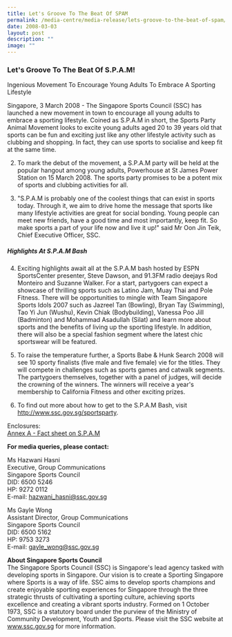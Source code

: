```yaml
---
title: Let's Groove To The Beat Of SPAM
permalink: /media-centre/media-release/lets-groove-to-the-beat-of-spam/
date: 2008-03-03
layout: post
description: ""
image: ""
---
```

### **Let's Groove To The Beat Of S.P.A.M!**

Ingenious Movement To Encourage Young Adults To Embrace A Sporting Lifestyle

Singapore, 3 March 2008 - The Singapore Sports Council (SSC) has launched a new movement in town to encourage all young adults to embrace a sporting lifestyle. Coined as S.P.A.M in short, the Sports Party Animal Movement looks to excite young adults aged 20 to 39 years old that sports can be fun and exciting just like any other lifestyle activity such as clubbing and shopping. In fact, they can use sports to socialise and keep fit at the same time.

2. To mark the debut of the movement, a S.P.A.M party will be held at the popular hangout among young adults, Powerhouse at St James Power Station on 15 March 2008. The sports party promises to be a potent mix of sports and clubbing activities for all.

3. "S.P.A.M is probably one of the coolest things that can exist in sports today. Through it, we aim to drive home the message that sports like many lifestyle activities are great for social bonding. Young people can meet new friends, have a good time and most importantly, keep fit. So make sports a part of your life now and live it up!" said Mr Oon Jin Teik, Chief Executive Officer, SSC.

##### **Highlights At S.P.A.M Bash**

4. Exciting highlights await all at the S.P.A.M bash hosted by ESPN SportsCenter presenter, Steve Dawson, and 91.3FM radio deejays Rod Monteiro and Suzanne Walker. For a start, partygoers can expect a showcase of thrilling sports such as Latino Jam, Muay Thai and Pole Fitness. There will be opportunities to mingle with Team Singapore Sports Idols 2007 such as Jazreel Tan (Bowling), Bryan Tay (Swimming), Tao Yi Jun (Wushu), Kevin Chiak (Bodybuilding), Vanessa Poo Jill (Badminton) and Mohammad Asadullah (Silat) and learn more about sports and the benefits of living up the sporting lifestyle. In addition, there will also be a special fashion segment where the latest chic sportswear will be featured.

5. To raise the temperature further, a Sports Babe & Hunk Search 2008 will see 10 sporty finalists (five male and five female) vie for the titles. They will compete in challenges such as sports games and catwalk segments. The partygoers themselves, together with a panel of judges, will decide the crowning of the winners. The winners will receive a year's membership to California Fitness and other exciting prizes.

6. To find out more about how to get to the S.P.A.M Bash, visit http://www.ssc.gov.sg/sportsparty.

Enclosures:
<br>
[Annex A - Fact sheet on S.P.A.M](/files/Media%20Centre/Media%20Release/2008/March/03/AnnexAAboutSPAM.pdf)

**For media queries, please contact:**

Ms Hazwani Hasni
<br>
Executive, Group Communications
<br>
Singapore Sports Council
<br>
DID: 6500 5246
<br>
HP: 9272 0112
<br>
E-mail: [hazwani_hasni@ssc.gov.sg](mailto:hazwani_hasni@ssc.gov.sg)

Ms Gayle Wong
<br>
Assistant Director, Group Communications
<br>
Singapore Sports Council
<br>
DID: 6500 5162
<br>
HP: 9753 3273
<br>
E-mail: [gayle_wong@ssc.gov.sg](mailto:gayle_wong@ssc.gov.sg)


**About Singapore Sports Council**
<br>
The Singapore Sports Council (SSC) is Singapore's lead agency tasked with developing sports in Singapore. Our vision is to create a Sporting Singapore where Sports is a way of life. SSC aims to develop sports champions and create enjoyable sporting experiences for Singapore through the three strategic thrusts of cultivating a sporting culture, achieving sports excellence and creating a vibrant sports industry. Formed on 1 October 1973, SSC is a statutory board under the purview of the Ministry of Community Development, Youth and Sports. Please visit the SSC website at www.ssc.gov.sg for more information.